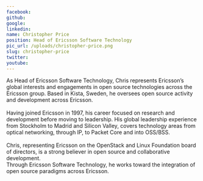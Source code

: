 ```yaml
---
facebook: 
github: 
google: 
linkedin: 
name: Christopher Price
position: Head of Ericsson Software Technology
pic_url: /uploads/christopher-price.png
slug: christopher-price
twitter: 
youtube: 
---
```

<p>As Head of Ericsson Software Technology, Chris represents Ericsson&rsquo;s global interests and engagements in open source technologies across the Ericsson group. Based in Kista, Sweden, he oversees open source activity and development across Ericsson.<br />
<br />
Having joined Ericsson in 1997, his career focused on research and development before moving to leadership. His global leadership experience from Stockholm to Madrid and Silicon Valley, covers technology areas from optical networking, through IP, to Packet Core and into OSS/BSS.<br />
<br />
Chris, representing Ericsson on the OpenStack and Linux Foundation board of directors, is a strong believer in open source and collaborative development.<br />
Through Ericsson Software Technology, he works toward the integration of open source paradigms across Ericsson.</p>
